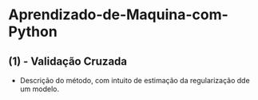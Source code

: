 # Aprendizado-de-Maquina-com-Python

## (1) - Validação Cruzada 
- Descrição do método, com intuito de estimação da regularização dde um modelo.
